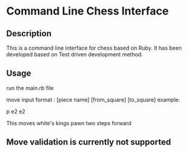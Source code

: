 # Command Line Chess Interface
## Description
This is a command line interface for chess based on Ruby. It has been developed based on Test driven development method.

## Usage
run the main.rb file

move input format : [piece name] [from_square] [to_square]
example:

 p e2 e2

 This moves white's kings pawn two steps forward

 ## Move validation is currently not supported
